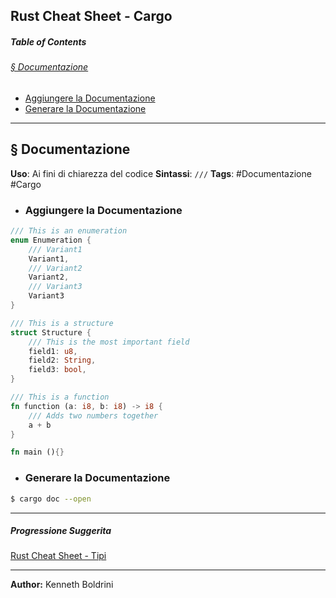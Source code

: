 ## **Rust Cheat Sheet - Cargo**
##### **Table of Contents**
###### [§ Documentazione](#-Documentazione-1)
- [Aggiungere la Documentazione](#Aggiungere-la-Documentazione) 
- [Generare la Documentazione](#Generare-la-Documentazione)
___
## **§ Documentazione**

**Uso**: Ai fini di chiarezza del codice
**Sintassi**: `///`
**Tags**: #Documentazione #Cargo
	
- ### Aggiungere la Documentazione
	
```Rust
/// This is an enumeration
enum Enumeration {
	/// Variant1
	Variant1,
	/// Variant2
	Variant2,
	/// Variant3
	Variant3
}

/// This is a structure
struct Structure {
	/// This is the most important field
	field1: u8,
	field2: String,
	field3: bool,
}

/// This is a function
fn function (a: i8, b: i8) -> i8 {
	/// Adds two numbers together
	a + b
}

fn main (){}

```
	
- ### Generare la Documentazione
	
```sh
$ cargo doc --open
```
	
	
---
##### Progressione Suggerita
[Rust Cheat Sheet - Tipi](rust-types-cheatsheet.md)
	
---
	
**Author:** Kenneth Boldrini